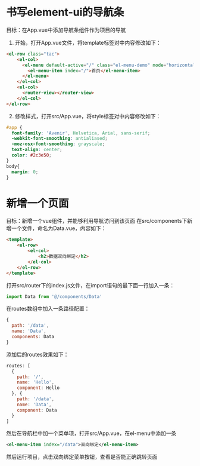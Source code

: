 # 书写element-ui的导航条

目标：在App.vue中添加导航条组件作为项目的导航
1. 开始，打开App.vue文件，将template标签对中内容修改如下：

```html
<el-row class="tac">
    <el-col>
      <el-menu default-active="/" class="el-menu-demo" mode="horizontal" theme="dark">
        <el-menu-item index="/">首页</el-menu-item>
      </el-menu>
    </el-col>
    <el-col>
      <router-view></router-view>
    </el-col>
</el-row>
```
2. 修改样式，打开src/App.vue，将style标签对中内容修改如下：
```css
#app {
  font-family: 'Avenir', Helvetica, Arial, sans-serif;
  -webkit-font-smoothing: antialiased;
  -moz-osx-font-smoothing: grayscale;
  text-align: center;
  color: #2c3e50;
}
body{
  margin: 0;
}
```
# 新增一个页面
目标：新增一个vue组件，并能够利用导航访问到该页面
在src/components下新增一个文件，命名为Data.vue，内容如下：
```html
<template>
    <el-row>
        <el-col>
            <h2>数据双向绑定</h2>
        </el-col>
    </el-row>
</template>
```
打开src/router下的index.js文件，在import语句的最下面一行加入一条：
```js
import Data from '@/components/Data'
```
在routes数组中加入一条路径配置：
```js
{
  path: '/data',
  name: 'Data',
  components: Data
}
```
添加后的routes效果如下：
```js
routes: [
  {
    path: '/',
    name: 'Hello',
    component: Hello
  }, {
    path: '/data',
    name: 'Data',
    component: Data
  }
]
```
然后在导航栏中加一个菜单项，打开src/App.vue，在el-menu中添加一条
```xml
<el-menu-item index="/data">双向绑定</el-menu-item>
```
然后运行项目，点击双向绑定菜单按钮，查看是否能正确跳转页面
